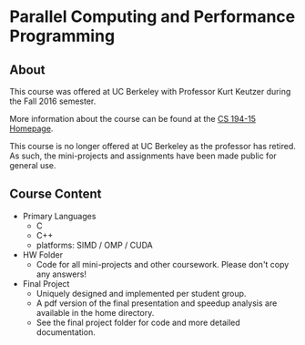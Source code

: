 # Parallel Computing and Performance Programming


## About

This course was offered at UC Berkeley with Professor Kurt Keutzer during the Fall 2016 semester.

More information about the course can be found at the
[CS 194-15 Homepage](https://people.eecs.berkeley.edu/~keutzer/).

This course is no longer offered at UC Berkeley as the professor has retired. As such, the mini-projects and assignments have been made public for general use.  


## Course Content

- Primary Languages
	- C
	- C++
	- platforms: SIMD / OMP / CUDA
- HW Folder
	- Code for all mini-projects and other coursework. Please don't copy any answers!
- Final Project
	- Uniquely designed and implemented per student group.  
	- A pdf version of the final presentation and speedup analysis are available in the home directory.  
	- See the final project folder for code and more detailed documentation.
